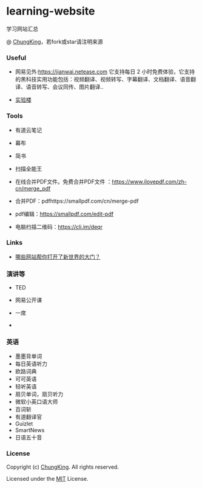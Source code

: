 # learning-website
学习网站汇总


@ [ChungKing](https://github.com/HuangCongQing/learning-website)，若fork或star请注明来源

### Useful

* 网易见外:https://jianwai.netease.com
它支持每日 2 小时免费体验，它支持的黑科技实用功能包括：视频翻译、视频转写、字幕翻译、文档翻译、语音翻译、语音转写、会议同传、图片翻译..

* [实验楼](https://www.shiyanlou.com/courses/)




### Tools

* 有道云笔记
* 幕布
* 简书
* 扫描全能王


* 在线合并PDF文件。免费合并PDF文件 ：https://www.ilovepdf.com/zh-cn/merge_pdf
* 合并PDF：pdfhttps://smallpdf.com/cn/merge-pdf
* pdf编辑：https://smallpdf.com/edit-pdf

* 电脑扫描二维码：https://cli.im/deqr
### Links

* [哪些网站帮你打开了新世界的大门？](https://www.zhihu.com/question/33889180)


### 演讲等

* TED

* 网易公开课

* 一席

* 

### 英语

* 墨墨背单词
* 每日英语听力
* 欧路词典
* 可可英语
* 轻听英语
* 扇贝单词，扇贝听力
* 微软小英口语大师
* 百词斩
* 有道翻译官
* Guizlet
* SmartNews
* 日语五十音


### License

Copyright (c) [ChungKing](https://github.com/HuangCongQing/learning-website). All rights reserved.

Licensed under the [MIT](./LICENSE) License.
